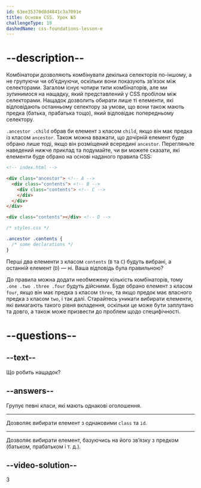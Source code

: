 ```yaml
---
id: 63ee35370d8d4841c3a7091e
title: Основи CSS. Урок №5
challengeType: 19
dashedName: css-foundations-lesson-e
---
```


# --description--

Комбінатори дозволяють комбінувати декілька селекторів по-іншому, а не групуючи чи об’єднуючи, оскільки вони показують зв’язок між селекторами. Загалом існує чотири типи комбінаторів, але ми зупинимося на нащадку, який представлений у CSS пробілом між селекторами. Нащадок дозволить обирати лише ті елементи, які відповідають останньому селектору за умови, що вони також мають предка (батька, прабатька тощо), який відповідає попередньому селектору.

`.ancestor .child` обрав би елемент з класом `child`, якщо він має предка із класом `ancestor`. Також можна вважати, що дочірній елемент буде обрано лише тоді, якщо він розміщений всередині `ancestor`. Перегляньте наведений нижче приклад та подумайте, чи ви можете сказати, які елементи буде обрано на основі наданого правила CSS:

```html
<!-- index.html -->

<div class="ancestor"> <!-- A -->
  <div class="contents"> <!-- B -->
    <div class="contents"> <!-- C -->
    </div>
  </div>
</div>

<div class="contents"></div> <!-- D -->
```

```css
/* styles.css */

.ancestor .contents {
  /* some declarations */
}
```

Перші два елементи з класом `contents` (`B` та `C`) будуть вибрані, а останній елемент (`D`) — ні. Ваша відповідь була правильною?

До правила можна додати необмежену кількість комбінаторів, тому `.one .two .three .four` будуть дійсними. Буде обрано елемент з класом `four`, якщо він має предка з класом `three`, та якщо предок має власного предка з класом `two`, і так далі. Старайтесь уникати вибирати елементи, які вимагають такого рівня вкладення, оскільки це може бути заплутано та довго, а також може призвести до проблем щодо специфічності.

# --questions--

## --text--

Що робить нащадок?

## --answers--

Групує певні класи, які мають однакові оголошення.

---

Дозволяє вибирати елемент з однаковими `class` та `id`.

---

Дозволяє вибирати елемент, базуючись на його зв’язку з предком (батьком, прабатьком і т. д.).


## --video-solution--

3
